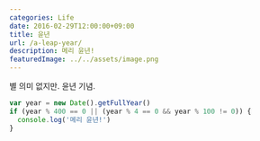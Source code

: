```yaml
---
categories: Life
date: 2016-02-29T12:00:00+09:00
title: 윤년
url: /a-leap-year/
description: 메리 윤년!
featuredImage: ../../assets/image.png
---
```


별 의미 없지만. 윤년 기념.

```js
var year = new Date().getFullYear()
if (year % 400 == 0 || (year % 4 == 0 && year % 100 != 0)) {
  console.log('메리 윤년!')
}
```
